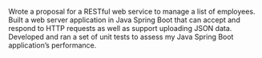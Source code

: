 Wrote a proposal for a RESTful web service to manage a list of employees. Built a web server application in Java
Spring Boot that can accept and respond to HTTP requests as well as support uploading JSON data. Developed
and ran a set of unit tests to assess my Java Spring Boot application’s performance.

